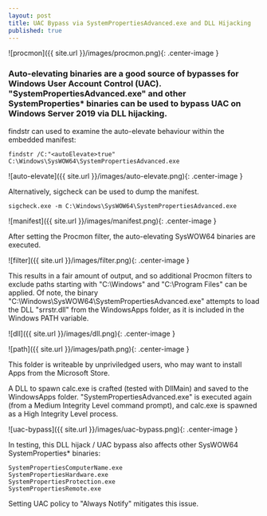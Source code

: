 ```yaml
---
layout: post
title: UAC Bypass via SystemPropertiesAdvanced.exe and DLL Hijacking
published: true
---
```

![procmon]({{ site.url }}/images/procmon.png){: .center-image }


### Auto-elevating binaries are a good source of bypasses for Windows User Account Control (UAC). "SystemPropertiesAdvanced.exe" and other SystemProperties* binaries can be used to bypass UAC on Windows Server 2019 via DLL hijacking.

findstr can used to examine the auto-elevate behaviour within the embedded manifest:

`findstr /C:"<autoElevate>true" C:\Windows\SysWOW64\SystemPropertiesAdvanced.exe`

![auto-elevate]({{ site.url }}/images/auto-elevate.png){: .center-image }

Alternatively, sigcheck can be used to dump the manifest.

`sigcheck.exe -m C:\Windows\SysWOW64\SystemPropertiesAdvanced.exe`

![manifest]({{ site.url }}/images/manifest.png){: .center-image }

After setting the Procmon filter, the auto-elevating SysWOW64 binaries are executed.

![filter]({{ site.url }}/images/filter.png){: .center-image }

This results in a fair amount of output, and so additional Procmon filters to exclude paths starting with "C:\Windows" and "C:\Program Files" can be applied. Of note, the binary "C:\Windows\SysWOW64\SystemPropertiesAdvanced.exe" attempts to load the DLL "srrstr.dll" from the WindowsApps folder, as it is included in the Windows PATH variable.

![dll]({{ site.url }}/images/dll.png){: .center-image }

![path]({{ site.url }}/images/path.png){: .center-image }

This folder is writeable by unpriviledged users, who may want to install Apps from the Microsoft Store.

A DLL to spawn calc.exe is crafted (tested with DllMain) and saved to the WindowsApps folder. "SystemPropertiesAdvanced.exe" is executed again (from a Medium Integrity Level command prompt), and calc.exe is spawned as a High Integrity Level process.

![uac-bypass]({{ site.url }}/images/uac-bypass.png){: .center-image }

In testing, this DLL hijack / UAC bypass also affects other SysWOW64 SystemProperties* binaries:

```SystemPropertiesAdvanced.exe
SystemPropertiesComputerName.exe
SystemPropertiesHardware.exe
SystemPropertiesProtection.exe
SystemPropertiesRemote.exe
```

Setting UAC policy to "Always Notify" mitigates this issue.

